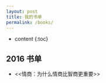 ```yaml
---
layout: post
title: 我的书单
permalink: /books/
---
```


- content
  {:toc}

## 2016 书单

- <<情商：为什么情商比智商更重要>>
